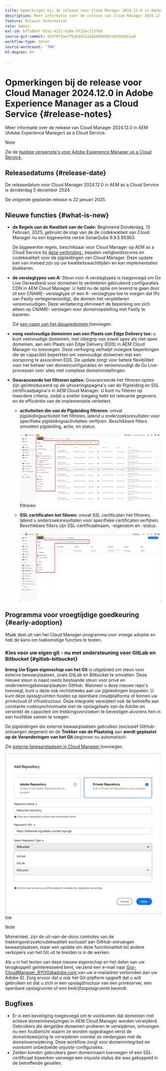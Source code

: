 ```yaml
---
title: Opmerkingen bij de release voor Cloud Manager 2024.12.0 in Adobe Experience Manager as a Cloud Service
description: Meer informatie over de release van Cloud Manager 2024.12.0 in AEM as a Cloud Service.
feature: Release Information
role: Admin
exl-id: b7fa864f-97a1-4172-810e-5f32ec713fbd
source-git-commit: 932f071aa7f6260431a52696bd587a92d45bb1a9
workflow-type: tm+mt
source-wordcount: '700'
ht-degree: 0%

---
```



# Opmerkingen bij de release voor Cloud Manager 2024.12.0 in Adobe Experience Manager as a Cloud Service {#release-notes}

Meer informatie over de release van Cloud Manager 2024.12.0 in AEM (Adobe Experience Manager) as a Cloud Service.

>[!NOTE]
>
>Zie de [ huidige versienota&#39;s voor Adobe Experience Manager as a Cloud Service ](/help/release-notes/release-notes-cloud/release-notes-current.md).

## Releasedatums {#release-date}

De releasedatum voor Cloud Manager 2024.12.0 in AEM as a Cloud Service is donderdag 5 december 2024.

De volgende geplande release is 22 januari 2025.


## Nieuwe functies {#what-is-new}

* **de Regels van de Kwaliteit van de Code:** Beginnend Donderdag, 13 Februari, 2025, gebruikt de stap van de de codekwaliteit van Cloud Manager nu een bijgewerkte versie SonarQube 9.9.5.90363.

  De bijgewerkte regels, beschikbaar voor Cloud Manager op AEM as a Cloud Service bij [ deze verbinding ](/help/implementing/cloud-manager/code-quality-testing.md#understanding-code-quality-rules), bepalen veiligheidsscores en codekwaliteit voor de pijpleidingen van Cloud Manager. Deze update kan van invloed zijn op uw kwaliteitswachttijden en kan implementaties blokkeren.

<!-- * **Java 21 support:** Customers can now optionally build with Java 17 or Java 21, benefiting from performance improvements and new language features. See [Build environment](/help/implementing/cloud-manager/getting-access-to-aem-in-cloud/build-environment-details.md) for configuration steps, including updating your Maven project description, and certain library versions. When the build version is set to Java 17 or Java 21, the runtime defaults to Java 21.

    Starting February 2025, sandboxes and dev environments upgrade to the Java 21 runtime, regardless of the build version (Java 8, 11, 17, or 21). Production environments follow with an upgrade in April 2025. -->

* **de verslagtypes van A:** Steun voor A verslagtypes is toegevoegd om Go Live Gereedheid voor domeinen te verbeteren gebruikend configuraties CDN in AEM Cloud Manager. U hebt nu de optie om levend te gaan door of een CNAME- verslagtype of een A- verslagtype toe te voegen dat IPs van Fastly vertegenwoordigt, die domein het verpletteren vereenvoudigen. Deze verbetering elimineert de beperking om zich alleen op CNAME- verslagen voor domeinopstelling met Fastly te baseren.

  Zie [ een naam van het douanedomein ](/help/implementing/cloud-manager/custom-domain-names/add-custom-domain-name.md) toevoegen. <!-- CMGR-63076 -->

<!-- * The AEM Code Quality step now uses SonarQube 9.9 Server, replacing the older 7.4 version. This upgrade brings additional security, performance, and code quality checks, offering more comprehensive analysis and coverage for your projects. -->

* **voeg veelvoudige domeinen aan een Plaats van Edge Delivery toe:** u kunt veelvoudige domeinen, met inbegrip van zowel apex als niet-apex domeinen, aan een Plaats van Edge Delivery (EDS) in AEM Cloud Manager nu toevoegen. Deze verhoging verhelpt vroegere beperkingen die de capaciteit beperkten om veelvoudige domeinen met een oorsprong te associëren EDS. De update zorgt voor betere flexibiliteit voor het beheer van domeinconfiguraties en vereenvoudigt de Go Live-processen voor sites met complexe domeininstellingen. <!-- CMGR-63007 -->

* **Geavanceerde het filtreren opties:** Geavanceerde het filtreren opties zijn geïntroduceerd op de uitvoeringspagina&#39;s van de Pijpleiding en SSL certificaatpagina&#39;s in AEM Cloud Manager. U kunt nu filteren op meerdere criteria, zodat u sneller toegang hebt tot relevante gegevens en de efficiëntie van de implementatie verbetert. <!-- CMGR-26263 -->

   * **activiteiten die van de Pijpleiding filtreren:** omvat pijpleidingsactiviteit het filtreren, latend u onderzoeksresultaten voor specifieke pijpleidingsactiviteiten verfijnen. Beschikbare filters omvatten pijpleiding, actie, en status.

     ![ Activiteiten die van de Pijpleiding ](/help/implementing/cloud-manager/assets/filters-pipeline.png) filtreren


   * **SSL certificaten het fileren:** omvat SSL certificaten het filtreren, latend u onderzoeksresultaten voor specifieke certificaten verfijnen. Beschikbare filters zijn SSL-certificaatnaam, -eigendom en -status.

     ![ SSL certificaat het filtreren ](/help/implementing/cloud-manager/assets/filters-ssl-certificates.png)

## Programma voor vroegtijdige goedkeuring {#early-adoption}

Maak deel uit van het Cloud Manager-programma voor vroege adoptie en heb de kans om toekomstige functies te testen.

### Kies voor uw eigen git - nu met ondersteuning voor GitLab en Bitbucket {#gitlab-bitbucket}

<!-- BOTH CS & AMS -->

**breng Uw Eigen eigenschap van het Git** is uitgebreid om steun voor externe bewaarplaatsen, zoals GitLab en Bitbucket te omvatten. Deze nieuwe steun is naast reeds bestaande steun voor privé en ondernemingsbewaarplaatsen GitHub. Wanneer u deze nieuwe repo&#39;s toevoegt, kunt u deze ook rechtstreeks aan uw pijpleidingen koppelen. U kunt deze opslagruimten hosten op openbare cloudplatforms of binnen uw privécloud of infrastructuur. Deze integratie verwijdert ook de behoefte aan constante codesynchronisatie met de opslagplaats van de Adobe en verstrekt de capaciteit om trekkingsverzoeken te bevestigen alvorens hen in een hoofdtak samen te voegen.

De pijpleidingen die externe bewaarplaatsen gebruiken (exclusief GitHub-ontvangen degenen) en de **Trekker van de Plaatsing** aan **wordt geplaatst op de Veranderingen van het Git** beginnen nu automatisch.

Zie [ externe bewaarplaatsen in Cloud Manager ](/help/implementing/cloud-manager/managing-code/external-repositories.md) toevoegen.

![ voeg de dialoogdoos van de Bewaarplaats ](/help/implementing/cloud-manager/release-notes/assets/repositories-add-release-notes.png) toe

>[!NOTE]
>
>Momenteel, zijn de uit-van-de-doos controles van de trekkingsverzoekcodekwaliteit exclusief aan GitHub-ontvangen bewaarplaatsen, maar een update om deze functionaliteit tot andere verkopers van het Git uit te breiden is in de werken.

Als u in het testen van deze nieuwe eigenschap en het delen van uw terugkoppelt geinteresseerd bent, verzend een e-mail naar [ Grp-CloudManager_BYOG@adobe.com ](mailto:Grp-CloudManager_BYOG@adobe.com) van uw e-mailadres verbonden aan uw Adobe ID. Zorg ervoor dat u ook het Git-platform opgeeft dat u wilt gebruiken en dat u zich in een opslagstructuur van een privéserver, een openbare opslagruimte of een bedrijfsopslagruimte bevindt.

## Bugfixes

* Er is een beveiliging toegevoegd om te voorkomen dat domeinen met actieve domeintoewijzingen in AEM Cloud Manager worden verwijderd. Gebruikers die dergelijke domeinen proberen te verwijderen, ontvangen nu een foutbericht waarin ze worden opgedragen eerst de domeintoewijzing te verwijderen voordat ze verdergaan met de domeinverwijdering. Deze workflow zorgt voor domeinintegriteit en voorkomt onbedoelde onjuiste configuraties. <!-- CMGR-63033 -->
* Zelden konden gebruikers geen domeinnaam toevoegen of een SSL-certificaat bijwerken vanwege een onjuiste status die was gekoppeld in de betreffende gevallen. <!-- CMGR-62816 -->


<!-- ## Known issues {#known-issues} -->
